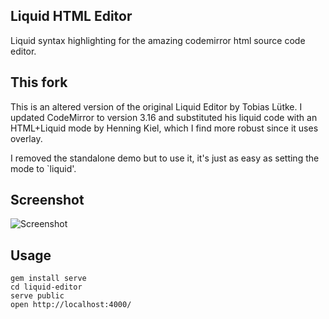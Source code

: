 Liquid HTML Editor
------------------

Liquid syntax highlighting for the amazing codemirror html source code editor.

This fork
---------

This is an altered version of the original Liquid Editor by Tobias Lütke.
I updated CodeMirror to version 3.16 and substituted his liquid code with
an HTML+Liquid mode by Henning Kiel, which I find more robust since it uses
overlay.

I removed the standalone demo but to use it, it's just as easy as setting
the mode to `liquid'.

Screenshot
----------

![Screenshot](https://www.evernote.com/shard/s100/sh/6c0d7bd1-1c6a-469e-8c43-c20ff968b18c/aa15b690c052ce27d7e7d6e23ce5790e/res/36115e49-baf6-43e9-b6af-5dd3d51221b2/skitch.png "Screenshot")

Usage
-----

    gem install serve
    cd liquid-editor
    serve public
    open http://localhost:4000/
